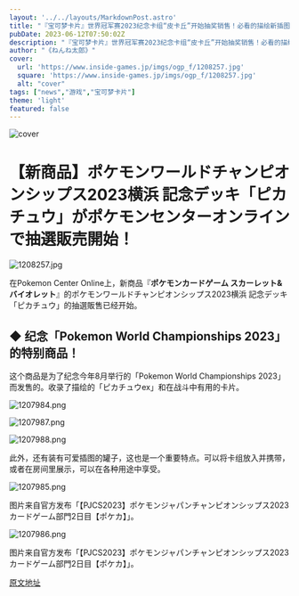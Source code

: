 ```yaml
---
layout: '../../layouts/MarkdownPost.astro'
title: "『宝可梦卡片』世界冠军赛2023纪念卡组“皮卡丘”开始抽奖销售！必看的描绘新插图"
pubDate: 2023-06-12T07:50:02Z
description: "『宝可梦卡片』世界冠军赛2023纪念卡组“皮卡丘”开始抽奖销售！必看的描绘新插图"
author: "《ねんね太郎》"
cover:
  url: 'https://www.inside-games.jp/imgs/ogp_f/1208257.jpg'
  square: 'https://www.inside-games.jp/imgs/ogp_f/1208257.jpg'
  alt: "cover"
tags: ["news","游戏","宝可梦卡片"]
theme: 'light'
featured: false
---
```


![cover](https://www.inside-games.jp/imgs/ogp_f/1208257.jpg)

# 【新商品】ポケモンワールドチャンピオンシップス2023横浜 記念デッキ「ピカチュウ」がポケモンセンターオンラインで抽選販売開始！

![1208257.jpg](https://www.inside-games.jp/imgs/zoom/1208257.jpg)

在Pokemon Center Online上，新商品『<b>ポケモンカードゲーム スカーレット&amp;バイオレット</b>』的ポケモンワールドチャンピオンシップス2023横浜 記念デッキ「ピカチュウ」的抽選販售已经开始。

## ◆ 纪念「Pokemon World Championships 2023」的特别商品！

这个商品是为了纪念今年8月举行的「Pokemon World Championships 2023」而发售的。收录了描绘的「ピカチュウex」和在战斗中有用的卡片。

![1207984.png](https://www.inside-games.jp/imgs/zoom/1207984.png)

![1207987.png](https://www.inside-games.jp/imgs/zoom/1207987.png)

![1207988.png](https://www.inside-games.jp/imgs/zoom/1207988.png)

此外，还有装有可爱插图的罐子，这也是一个重要特点。可以将卡组放入并携带，或者在房间里展示，可以在各种用途中享受。

![1207985.png](https://www.inside-games.jp/imgs/zoom/1207985.png)

图片来自官方发布「【PJCS2023】ポケモンジャパンチャンピオンシップス2023 カードゲーム部門2日目【ポケカ】」。

![1207986.png](https://www.inside-games.jp/imgs/zoom/1207986.png)

图片来自官方发布「【PJCS2023】ポケモンジャパンチャンピオンシップス2023 カードゲーム部門2日目【ポケカ】」。

  [原文地址](https://www.inside-games.jp/article/2023/06/12/146509.html)
